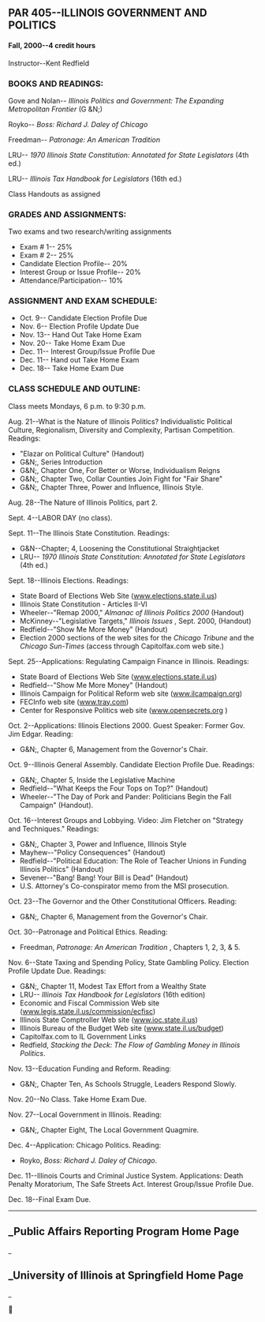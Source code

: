 ## PAR 405--ILLINOIS GOVERNMENT AND POLITICS

#### Fall, 2000--4 credit hours  
Instructor--Kent Redfield

### BOOKS AND READINGS:

Gove and Nolan-- _Illinois Politics and Government: The Expanding Metropolitan
Frontier_ (G &N;)

Royko-- _Boss: Richard J. Daley of Chicago_

Freedman-- _Patronage: An American Tradition_

LRU-- _1970 Illinois State Constitution: Annotated for State Legislators_ (4th
ed.)

LRU-- _Illinois Tax Handbook for Legislators_ (16th ed.)

Class Handouts as assigned

### GRADES AND ASSIGNMENTS:

Two exams and two research/writing assignments

  * Exam # 1-- 25% 
  * Exam # 2-- 25% 
  * Candidate Election Profile-- 20% 
  * Interest Group or Issue Profile-- 20% 
  * Attendance/Participation-- 10% 

### ASSIGNMENT AND EXAM SCHEDULE:

  * Oct. 9-- Candidate Election Profile Due 
  * Nov. 6-- Election Profile Update Due 
  * Nov. 13-- Hand Out Take Home Exam 
  * Nov. 20-- Take Home Exam Due 
  * Dec. 11-- Interest Group/Issue Profile Due 
  * Dec. 11-- Hand out Take Home Exam 
  * Dec. 18-- Take Home Exam Due 

### CLASS SCHEDULE AND OUTLINE:

Class meets Mondays, 6 p.m. to 9:30 p.m.

Aug. 21--What is the Nature of Illinois Politics? Individualistic Political
Culture, Regionalism, Diversity and Complexity, Partisan Competition.
Readings:

  * "Elazar on Political Culture" (Handout) 
  * G&N;, Series Introduction 
  * G&N;, Chapter One, For Better or Worse, Individualism Reigns 
  * G&N;, Chapter Two, Collar Counties Join Fight for "Fair Share" 
  * G&N;, Chapter Three, Power and Influence, Illinois Style. 

Aug. 28--The Nature of Illinois Politics, part 2.

Sept. 4--LABOR DAY (no class).

Sept. 11--The Illinois State Constitution. Readings:

  * G&N--Chapter; 4, Loosening the Constitutional Straightjacket 
  * LRU-- _1970 Illinois State Constitution: Annotated for State Legislators_ (4th ed.) 

Sept. 18--Illinois Elections. Readings:

  * State Board of Elections Web Site (www.elections.state.il.us) 
  * Illinois State Constitution - Articles II-VI 
  * Wheeler--"Remap 2000," _Almanac of Illinois Politics 2000_ (Handout) 
  * McKinney--"Legislative Targets," _Illinois Issues_ , Sept. 2000, (Handout) 
  * Redfield--"Show Me More Money" (Handout) 
  * Election 2000 sections of the web sites for the _Chicago Tribune_ and the _Chicago Sun-Times_ (access through Capitolfax.com web site.) 

Sept. 25--Applications: Regulating Campaign Finance in Illinois. Readings:

  * State Board of Elections Web Site (www.elections.state.il.us) 
  * Redfield--"Show Me More Money" (Handout) 
  * Illinois Campaign for Political Reform web site (www.ilcampaign.org) 
  * FECInfo web site (www.tray.com) 
  * Center for Responsive Politics web site (www.opensecrets.org ) 

Oct. 2--Applications: Illinois Elections 2000. Guest Speaker: Former Gov. Jim
Edgar. Reading:

  * G&N;, Chapter 6, Management from the Governor's Chair. 

Oct. 9--Illinois General Assembly. Candidate Election Profile Due. Readings:

  * G&N;, Chapter 5, Inside the Legislative Machine 
  * Redfield--"What Keeps the Four Tops on Top?" (Handout) 
  * Wheeler--"The Day of Pork and Pander: Politicians Begin the Fall Campaign" (Handout). 

Oct. 16--Interest Groups and Lobbying. Video: Jim Fletcher on "Strategy and
Techniques." Readings:

  * G&N;, Chapter 3, Power and Influence, Illinois Style 
  * Mayhew--"Policy Consequences" (Handout) 
  * Redfield--"Political Education: The Role of Teacher Unions in Funding Illinois Politics" (Handout) 
  * Sevener--"Bang! Bang! Your Bill is Dead" (Handout) 
  * U.S. Attorney's Co-conspirator memo from the MSI prosecution. 

Oct. 23--The Governor and the Other Constitutional Officers. Reading:

  * G&N;, Chapter 6, Management from the Governor's Chair. 

Oct. 30--Patronage and Political Ethics. Reading:

  * Freedman, _Patronage: An American Tradition_ , Chapters 1, 2, 3, & 5\. 

Nov. 6--State Taxing and Spending Policy, State Gambling Policy. Election
Profile Update Due. Readings:

  * G&N;, Chapter 11, Modest Tax Effort from a Wealthy State 
  * LRU-- _Illinois Tax Handbook for Legislators_ (16th edition) 
  * Economic and Fiscal Commission Web site (www.legis.state.il.us/commission/ecfisc) 
  * Illinois State Comptroller Web site (www.ioc.state.il.us) 
  * Illinois Bureau of the Budget Web site (www.state.il.us/budget) 
  * Capitolfax.com to IL Government Links 
  * Redfield, _Stacking the Deck: The Flow of Gambling Money in Illinois Politics_. 

Nov. 13--Education Funding and Reform. Reading:

  * G&N;, Chapter Ten, As Schools Struggle, Leaders Respond Slowly. 

Nov. 20--No Class. Take Home Exam Due.

Nov. 27--Local Government in Illinois. Reading:

  * G&N;, Chapter Eight, The Local Government Quagmire. 

Dec. 4--Application: Chicago Politics. Reading:

  * Royko, _Boss: Richard J. Daley of Chicago_. 

Dec. 11--Illinois Courts and Criminal Justice System. Applications: Death
Penalty Moratorium, The Safe Streets Act. Interest Group/Issue Profile Due.

Dec. 18--Final Exam Due.

* * *

## _Public Affairs Reporting Program Home Page

_

## _University of Illinois at Springfield Home Page

_



